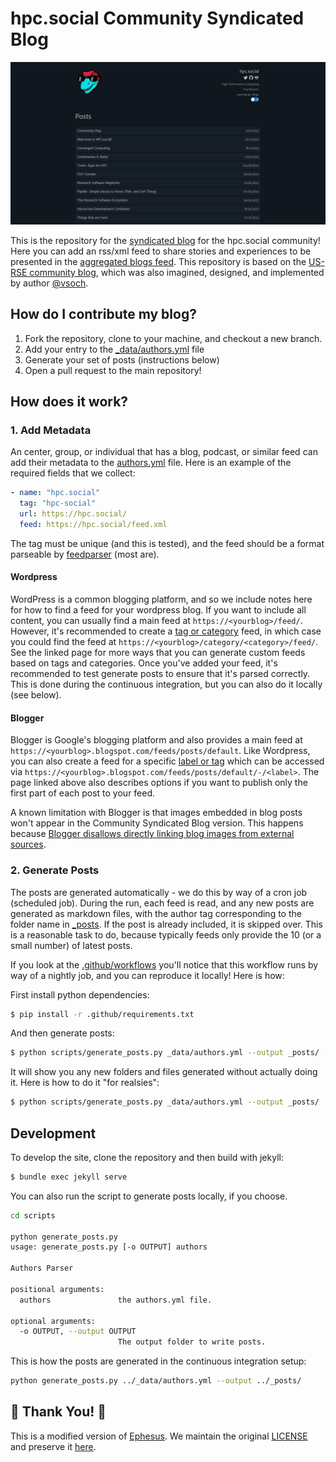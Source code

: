 # hpc.social Community Syndicated Blog

![assets/images/blog.png](assets/images/blog.png)

This is the repository for the [syndicated blog](https://hpc.social/projects/blog/) for the hpc.social community!
Here you can add an rss/xml feed to share stories and experiences to be presented in the 
[aggregated blogs feed](https://hpc.social/blog/). 
This repository is based on the [US-RSE community blog](https://github.com/USRSE/blog), 
which was also imagined, designed, and implemented by author [@vsoch](https://github.com/vsoch).

## How do I contribute my blog?

1. Fork the repository, clone to your machine, and checkout a new branch.
1. Add your entry to the [_data/authors.yml](_data/authors.yml) file
1. Generate your set of posts (instructions below)
1. Open a pull request to the main repository!

## How does it work?

### 1. Add Metadata

An center, group, or individual that has a blog, podcast, or similar feed can add their
metadata to the [authors.yml](_data/authors.yml) file. Here is an example
of the required fields that we collect:

```yaml
- name: "hpc.social"
  tag: "hpc-social"
  url: https://hpc.social/
  feed: https://hpc.social/feed.xml
```

The tag must be unique (and this is tested), and the feed should be a format
parseable by [feedparser](https://pythonhosted.org/feedparser/) (most are).

#### Wordpress

WordPress is a common blogging platform, and so we include notes here for how
to find a feed for your wordpress blog. If you want to include all content,
you can usually find a main feed at `https://<yourblog>/feed/`. However, it's
recommended to create a [tag or category](https://wordpress.org/support/article/wordpress-feeds/#categories-and-tags)
feed, in which case you could find the feed at `https://<yourblog>/category/<category>/feed/`. See the linked
page for more ways that you can generate custom feeds based on tags and categories.
Once you've added your feed, it's recommended to test generate posts to ensure
that it's parsed correctly. This is done during the continuous integration,
but you can also do it locally (see below).

#### Blogger

Blogger is Google's blogging platform and also provides a main feed at 
`https://<yourblog>.blogspot.com/feeds/posts/default`.
Like Wordpress, you can also create a feed for a specific [label or
tag](https://support.google.com/blogger/answer/97933) which can be accessed via
`https://<yourblog>.blogspot.com/feeds/posts/default/-/<label>`.  The page
linked above also describes options if you want to publish only the first part
of each post to your feed.

A known limitation with Blogger is that images embedded in blog posts won't
appear in the Community Syndicated Blog version.  This happens because
[Blogger disallows directly linking blog images from external
sources](https://support.google.com/blogger/thread/133238986/image-url-from-blogger-googleusercontent-com-is-not-accepted-by-other-websites-if-i-want-to-insert-m?hl=en).

### 2. Generate Posts

The posts are generated automatically - we do this by way of a cron job (scheduled
job). During the run, each feed is read, and any new posts are generated
as markdown files, with the author tag corresponding to the folder name in [_posts](_posts).
If the post is already included, it is skipped over. This is a reasonable task to do,
because typically feeds only provide the 10 (or a small number) of latest posts.

If you look at the [.github/workflows](.github/workflows) you'll notice that
this workflow runs by way of a nightly job, and you can reproduce it locally!
Here is how:

First install python dependencies:

```bash
$ pip install -r .github/requirements.txt
```

And then generate posts:

```bash
$ python scripts/generate_posts.py _data/authors.yml --output _posts/ --test
```

It will show you any new folders and files generated without actually doing it.
Here is how to do it "for realsies":

```bash
$ python scripts/generate_posts.py _data/authors.yml --output _posts/
```

## Development

To develop the site, clone the repository and then build with jekyll:

```bash
$ bundle exec jekyll serve
```

You can also run the script to generate posts locally, if you choose.

```bash
cd scripts

python generate_posts.py
usage: generate_posts.py [-o OUTPUT] authors

Authors Parser

positional arguments:
  authors               the authors.yml file.

optional arguments:
  -o OUTPUT, --output OUTPUT
                        The output folder to write posts.
```

This is how the posts are generated in the continuous integration setup:

```bash
python generate_posts.py ../_data/authors.yml --output ../_posts/
```

## 🎨️ Thank You! 🎨️

This is a modified version of [Ephesus](https://github.com/onepase/Ephesus). We
maintain the original [LICENSE](.github/LICENSE-Ephesus) and preserve it [here](LICENSE).
